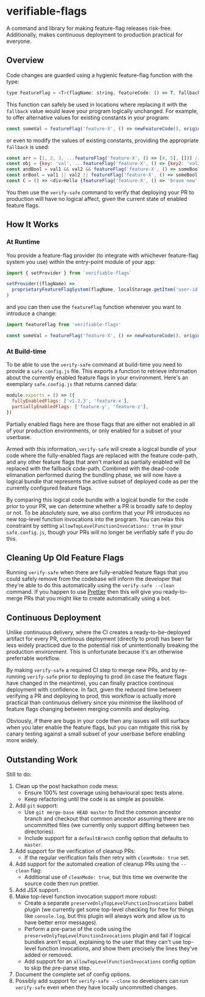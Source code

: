 # verifiable-flags

A command and library for making feature-flag releases risk-free. Additionally, makes continuous deployment to production practical for everyone.

## Overview

Code changes are guarded using a hygienic feature-flag function with the type:

```js
type FeatureFlag = <T>(flagName: string, featureCode: () => T, fallback: T) => T
```

This function can safely be used in locations where replacing it with the `fallback` value would leave your program logically unchanged. For example, to offer alternative values for existing constants in your program:

```js
const someVal = featureFlag('feature-X', () => newFeatureCode(), originalCode())
```

or even to modify the values of existing constants, providing the appropriate `fallback` is used:

```js
const arr = [1, 2, 3, ...featureFlag('feature-X', () => [4, 5], [])] // `fallback` must be `[]`
const obj = {key: 'val', ...featureFlag('feature-X', () => {key2: 'val2'}, {}) // `fallback` must be `{}`
const andBool = val1 && val2 && featureFlag('feature-X', () => someBool, true) // `fallback` must be `true`
const orBool = val1 || val2 || featureFlag('feature-X', () => someBool, false) // `fallback` must be `false`
const C = () => <div>Hello {featureFlag('feature-X', () => 'brave new', null)} world!</div> // `fallback` must be `null`
```

You then use the `verify-safe` command to verify that deploying your PR to production will have no logical affect, given the current state of enabled feature flags.

## How It Works

### At Runtime

You provide a feature-flag provider (to integrate with whichever feature-flag system you use) within the entry-point module of your app:

```js
import { setProvider } from `verifiable-flags`

setProvider((flagName) =>
  proprietaryFeatureFlagSystem(flagName, localStorage.getItem('user-id'))
)
```

and you can then use the `featureFlag` function whenever you want to introduce a change:

```js
import featureFlag from 'verifiable-flags'

const someVal = featureFlag('feature-X', () => newFeatureCode(), originalCode())
```

### At Build-time

To be able to use the `verify-safe` command at build-time you need to provide a `safe.config.js` file. This exports a function to retrieve information about the currently enabled feature flags in your environment. Here's an exemplary `safe.config.js` that returns canned data:

```js
module.exports = () => ({
  fullyEnabledFlags: ['v1.2.3', 'feature-x'],
  partiallyEnabledFlags: ['feature-y', 'feature-z'],
})
```

Partially enabled flags here are those flags that are either not enabled in all of your production environments, or only enabled for a subset of your userbase.

Armed with this information, `verify-safe` will create a logical bundle of your code where the fully-enabled flags are replaced with the feature code-path, and any other feature flags that aren't marked as partially enabled will be replaced with the fallback code-path. Combined with the dead-code elimanation performed during the bundling phase, we will now have a logical bundle that represents the active subset of deployed code as per the currently configured feature flags.

By comparing this logical code bundle with a logical bundle for the code prior to your PR, we can determine whether a PR is broadly safe to deploy or not. To be absolutely sure, we also confirm that your PR introduces no new top-level function invocations into the program. You can relax this constraint by setting `allowTopLevelFunctionInvocations: true` in your `safe.config.js`, though your PRs will no longer be verifiably safe if you do this.

## Cleaning Up Old Feature Flags

Running `verify-safe` when there are fully-enabled feature flags that you could safely remove from the codebase will inform the developer that they're able to do this automatically using the `verify-safe --clean` command. If you happen to use [Prettier](https://prettier.io/) then this will give you ready-to-merge PRs that you might like to create automatically using a bot.

## Continuous Deployment

Unlike continuous delivery, where the CI creates a ready-to-be-deployed artifact for every PR, continous deployment (directly to prod) has been far less widely practiced due to the potential risk of unintentionally breaking the production environment. This is unfortunate because it's an otherwise preferrable workflow.

By making `verify-safe` a required CI step to merge new PRs, and by re-running `verify-safe` prior to deploying to prod (in case the feature flags have changed in the meantime), you can finally practice continous deployment with confidence. In fact, given the reduced time between verifying a PR and deploying to prod, this workflow is actually more practical than continuous delivery since you minimise the likelihood of feature flags changing between merging commits and deploying.

Obviously, if there are bugs in your code then any issues will still surface when you later enable the feature flags, but you can mitigate this risk by canary testing against a small subset of your userbase before enabling more widely.

## Outstanding Work

Still to do:

1. Clean up the post hackathon code mess:
   - Ensure 100% test coverage using behavioural spec tests alone.
   - Keep refactoring until the code is as simple as possible.
2. Add `git` support:
   - Use `git merge-base HEAD master` to find the common ancestor branch and checkout that common ancestor assuming there are no uncommitted files (we currently only support diffing between two directories).
   - Include support for a `defaultBranch` config option that defaults to `master`.
3. Add support for the verification of cleanup PRs:
   - If the regular verification fails then retry with `cleanMode: true` set.
4. Add support for the automated creation of cleanup PRs using the `--clean` flag:
   - Additional use of `cleanMode: true`, but this time we overwrite the source code then run prettier.
5. Add JSX support.
6. Make top-level function invocation support more robust:
   - Create a separate `preserveOnlyTopLevelFunctionInvocations` babel plugin (we currently get some top-level checking for free for things like `console.log`, but this plugin will always work and allow us to have better error messages).
   - Perform a pre-parse of the code using the `preserveOnlyTopLevelFunctionInvocations` plugin and fail if logical bundles aren't equal, explaining to the user that they can't use top-level function invocations, and show them precisely the lines they've added or removed.
   - Add support for an `allowTopLevelFunctionInvocations` config option to skip the pre-parse step.
7. Document the complete set of config options.
8. Possibly add support for `verify-safe --clone` so developers can run `verify-safe` even when they have locally uncommitted changes.
